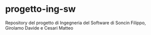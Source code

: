 # progetto-ing-sw
Repository del progetto di Ingegneria del Software di Soncin Filippo, Girolamo Davide e Cesari Matteo
